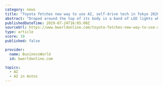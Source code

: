 ```yaml
---
category: news
title: "Toyota fetches new way to use AI, self-drive tech in Tokyo 2020 Olympics"
abstract: "Draped around the top of its body is a band of LED lights which illuminate when the vehicle uses artificial intelligence (AI ... technologies ranging from fuel-cell buses to on-demand, self-driving taxis, as it competes with industry rivals and tech ..."
publishedDateTime: 2019-07-24T16:05:00Z
sourceUrl: https://www.bworldonline.com/toyota-fetches-new-way-to-use-ai-self-drive-tech-in-tokyo-2020-olympics/
type: article
score: 19
published: false

provider:
  name: BusinessWorld
  id: bworldonline.com

topics:
  - AI
  - AI in Autos
---
```

